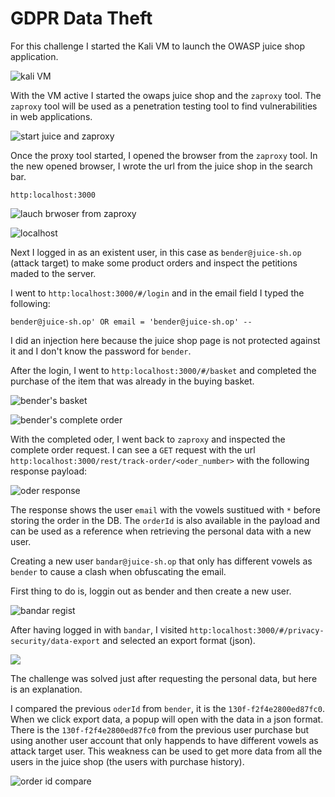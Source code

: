 # GDPR Data Theft

For this challenge I started the Kali VM to launch the OWASP juice shop application.

![kali VM](imgs/gdpr_kali_vm.png)

With the VM active I started the owaps juice shop and the `zaproxy` tool. The `zaproxy` tool will be used as a penetration testing tool to find vulnerabilities in web applications.

![start juice and zaproxy](imgs/gdpr_start_app_zarp.png)

Once the proxy tool started, I opened the browser from the `zaproxy` tool. In the new opened browser, I wrote the url from the juice shop in the search bar.

```
http:localhost:3000
```
![lauch brwoser from zaproxy](imgs/gdpr_brwser_lauch.png)


![localhost](imgs/juice_sh_localhost.png)

Next I logged in as an existent user, in this case as `bender@juice-sh.op` (attack target) to make some product orders and inspect the petitions maded to the server.

I went to `http:localhost:3000/#/login` and in the email field I typed the following:

```
bender@juice-sh.op' OR email = 'bender@juice-sh.op' --
```

I did an injection here because the juice shop page is not protected against it and I don't know the password for `bender`.

After the login, I went to `http:localhost:3000/#/basket` and completed the purchase of the item that was already in the buying basket.

![bender's basket](imgs/bender_basket.png)

![bender's complete order](imgs/complete_order.png)

With the completed oder, I went back to `zaproxy` and inspected the complete order request. I can see a `GET` request with the url `http:localhost:3000/rest/track-order/<oder_number>` with the following response payload:

![oder response](imgs/complete_order_res.png)

The response shows the user `email` with the vowels sustitued with `*` before storing the order in the DB. The `orderId` is also available in the payload and can be used as a reference when retrieving the personal data with a new user.

Creating a new user `bandar@juice-sh.op` that only has different vowels as `bender` to cause a clash when obfuscating the email.

First thing to do is, loggin out as bender and then create a new user.

![bandar regist](imgs/bandar_regist.png)

After having logged in with `bandar`, I visited `http:localhost:3000/#/privacy-security/data-export` and selected an export format (json).

![](imgs/challenge_success.png)

The challenge was solved just after requesting the personal data, but here is an explanation.

I compared the previous `oderId` from `bender`, it is the `130f-f2f4e2800ed87fc0`. When we click export data, a popup will open with the data in a json format. There is the `130f-f2f4e2800ed87fc0` from the previous user purchase but using another user account that only happends to have different vowels as attack target user. This weakness can be used to get more data from all the users in the juice shop (the users with purchase history).

![order id compare](imgs/compare_id.png)



